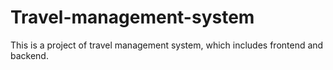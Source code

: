 # Travel-management-system
This is a project of travel management system, which includes frontend and backend.
